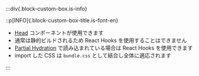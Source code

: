 :::div{.block-custom-box.is-info}

::p[INFO]{.block-custom-box-title.is-font-en}

- [Head](/docs/head) コンポーネントが使用できます
- 通常は静的ビルドされるため React Hooks を使用することはできません
- [Partial Hydration](/docs/partial-hydration) で読み込まれている場合は React Hooks を使用できます
- import した CSS は `bundle.css` として結合し全体に適応されます

:::
